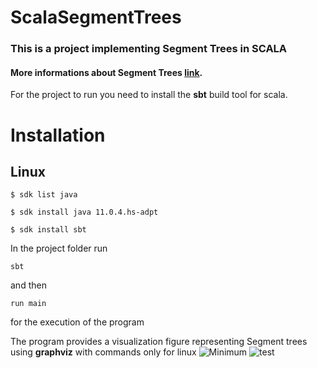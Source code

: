 # ScalaSegmentTrees
### This is a project implementing Segment Trees in SCALA

#### More informations about Segment Trees  [link](https://www.hackerearth.com/practice/data-structures/advanced-data-structures/segment-trees/tutorial/).
For the project to run you need to install the **sbt** build tool for scala.

# Installation
## Linux
`$ sdk list java`
 
 `$ sdk install java 11.0.4.hs-adpt`
 
 `$ sdk install sbt`

In the project folder run 

`sbt`

and then

` run main `

for the execution of the program 

The program provides a visualization figure representing Segment trees  using **graphviz** with commands only for linux
![Minimum](https://user-images.githubusercontent.com/45739821/126292516-38325b13-4aaf-4ff6-b98a-86b8fe6bd094.png)
![test](https://user-images.githubusercontent.com/45739821/126292577-c7249abd-9f35-4f17-bf07-b6f7bae56603.png)
